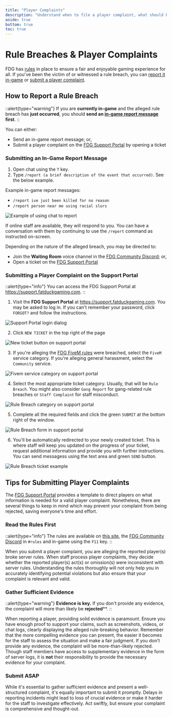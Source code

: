 ```yaml
---
title: "Player Complaints"
description: "Understand when to file a player complaint, what should be included in the complaint and the filing process."
aside: true
bottom: true
toc: true
---
```


# Rule Breaches & Player Complaints

FDG has [rules](/server-docs/rules/rules-overview) in place to ensure a fair and enjoyable gaming experience for all. If you've been the victim of or witnessed a rule breach, you can [report it in-game](#submitting-an-in-game-report-message) or [submit a player complaint](#submitting-a-player-complaint-on-the-support-portal).

## How to Report a Rule Breach

::alert{type="warning"}
If you are **currently in-game** and the alleged rule breach has **just occurred**, you should **send an [in-game report message](#submitting-an-in-game-report-message) first**.
::

You can either:
- Send an in-game report message; or,
- Submit a player complaint on the [FDG Support Portal](https://support.fatduckgaming.com) by opening a ticket

### Submitting an In-Game Report Message
1. Open chat using the `T` key. 
2. Type `/report (a brief description of the event that occurred)`. See the below example.

Example in-game report messages:
- `/report ive just been killed for no reason`
- `/report person near me using racial slurs`

![Example of using chat to report](https://cdn.discordapp.com/attachments/631032788849524737/1119921816413147266/reportgif2.gif)

If online staff are available, they will respond to you. You can have a conversation with them by continuing to use the `/report` command as instructed on-screen.

Depending on the nature of the alleged breach, you may be directed to:
- Join the **Waiting Room** voice channel in the [FDG Community Discord](https://discord.gg/fatduckgaming); or,
- Open a ticket on the [FDG Support Portal](https://support.fatduckgaming.com)

### Submitting a Player Complaint on the Support Portal 

::alert{type="info"}
You can access the FDG Support Portal at https://support.fatduckgaming.com.
::

1. Visit the **FDG Support Portal** at https://support.fatduckgaming.com. You may be asked to log in. If you can't remember your password, click `FORGOT?` and follow the instructions.

![Support Portal login dialog](https://cdn.discordapp.com/attachments/826652389255282728/1132947505303269436/image.png)

2. Click `NEW TICKET` in the top right of the page

![New ticket button on support portal](https://cdn.discordapp.com/attachments/826652389255282728/1132942132068499506/image.png)

3. If you're alleging the [FDG FiveM rules](/server-docs/rules/fivem-rules) were breached, select the `FiveM` service category. If you're alleging general harassment, select the `Community` service.

![Fivem service category on support portal](https://cdn.discordapp.com/attachments/826652389255282728/1132943297208385608/image.png)

4. Select the most appropriate ticket category. Usually, that will be `Rule Breach`. You might also consider `Gang Report` for gang-related rule breaches or `Staff Complaint` for staff misconduct.

![Rule Breach category on support portal](https://cdn.discordapp.com/attachments/826652389255282728/1132944282064519258/image.png)

5. Complete all the required fields and click the green `SUBMIT` at the bottom right of the window. 

![Rule Breach form in support portal](https://cdn.discordapp.com/attachments/826652389255282728/1132945633301508146/image.png)

6. You'll be automatically redirected to your newly created ticket. This is where staff will keep you updated on the progress of your ticket, request additional information and provide you with further instructions. You can send messagess using the text area and green `SEND` button.

![Rule Breach ticket example](https://cdn.discordapp.com/attachments/826652389255282728/1132946077742534676/image.png)

## Tips for Submitting Player Complaints

The [FDG Support Portal](https://support.fatduckgaming.com) provides a template to direct players on what information is needed for a valid player complaint. Nonetheless, there are several things to keep in mind which may prevent your complaint from being rejected, saving everyone's time and effort.

### Read the Rules First

::alert{type="info"}
The rules are available on [this site](/server-docs/rules/rules-overview), the [FDG Community Discord](https://discord.gg/fatduckgaming) in `#rules` and in-game using the `F11` key.
::

When you submit a player complaint, you are alleging the reported player(s) broke server rules. When staff process player complaints, they decide whether the reported player(s) act(s) or omission(s) were inconsistent with server rules. Understanding the rules thoroughly will not only help you in accurately identifying potential violations but also ensure that your complaint is relevant and valid.

### Gather Sufficient Evidence

::alert{type="warning"}
**Evidence is key.** If you don't provide any evidence, the complaint will more than likely be **rejected****.
::

When reporting a player, providing solid evidence is paramount. Ensure you have enough proof to support your claims, such as screenshots, videos, or chat logs, clearly displaying the alleged rule-breaking behavior. Remember that the more compelling evidence you can present, the easier it becomes for the staff to assess the situation and make a fair judgment. If you don't provide any evidence, the complaint will be more-than-likely rejected. Though staff members have access to supplementary evidence in the form of server logs, it is **not** their responsibility to provide the necessary evidence for your complaint.

### Submit ASAP
While it's essential to gather sufficient evidence and present a well-structured complaint, it's equally important to submit it promptly. Delays in reporting incidents might lead to loss of crucial evidence or make it harder for the staff to investigate effectively. Act swiftly, but ensure your complaint is comprehensive and thought-out.